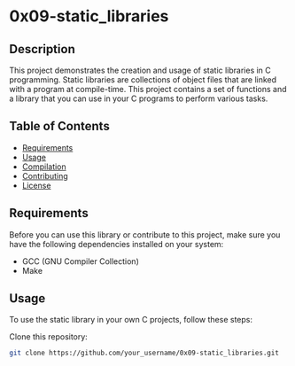 # 0x09-static_libraries

## Description
This project demonstrates the creation and usage of static libraries in C programming. Static libraries are collections of object files that are linked with a program at compile-time. This project contains a set of functions and a library that you can use in your C programs to perform various tasks.

## Table of Contents
- [Requirements](#requirements)
- [Usage](#usage)
- [Compilation](#compilation)
- [Contributing](#contributing)
- [License](#license)

## Requirements
Before you can use this library or contribute to this project, make sure you have the following dependencies installed on your system:
- GCC (GNU Compiler Collection)
- Make

## Usage
To use the static library in your own C projects, follow these steps:

Clone this repository:
   ```bash
   git clone https://github.com/your_username/0x09-static_libraries.git
